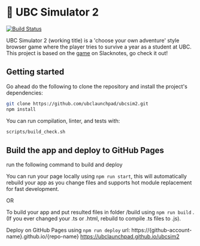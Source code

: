 # :thought_balloon: UBC Simulator 2

[![Build Status](https://travis-ci.com/ubclaunchpad/ubcsim2.svg?branch=master)](https://travis-ci.com/ubclaunchpad/ubcsim2)

UBC Simulator 2 (working title) is a 'choose your own adventure' style browser game where the player tries to survive a year as a student at UBC.
This project is based on the [game](https://slacknotes.com/ubcsimulator) on Slacknotes, go check it out!

## Getting started

Go ahead do the following to clone the repository and install the project's dependencies:
```bash
git clone https://github.com/ubclaunchpad/ubcsim2.git
npm install
```

You can run compilation, linter, and tests with:
```bash
scripts/build_check.sh
```

## Build the app and deploy to GitHub Pages
run the following command to build and deploy

You can run your page locally using ```npm run start```, this will automatically rebuild your app as you change files and supports hot module replacement for fast development.

OR

To build your app and put resulted files in folder /build using ```npm run build``` . (If you ever changed your .ts or .html, rebuild to compile .ts files to .js).

Deploy on GitHub Pages using ```npm run deploy```
url: https://{github-account-name}.github.io/{repo-name}
https://ubclaunchpad.github.io/ubcsim2